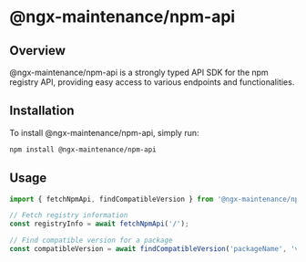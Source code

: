 # @ngx-maintenance/npm-api

## Overview
@ngx-maintenance/npm-api is a strongly typed API SDK for the npm registry API, providing easy access to various endpoints and functionalities.

## Installation
To install @ngx-maintenance/npm-api, simply run:

```bash
npm install @ngx-maintenance/npm-api
```

## Usage
```typescript
import { fetchNpmApi, findCompatibleVersion } from '@ngx-maintenance/npm-api';

// Fetch registry information
const registryInfo = await fetchNpmApi('/');

// Find compatible version for a package
const compatibleVersion = await findCompatibleVersion('packageName', 'versionRange', 'peerDependency');
```

